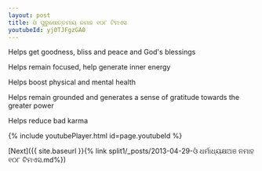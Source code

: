 ```yaml
---
layout: post
title: ଓଁ ପୁରୁଷୋତ୍ତମାୟ ନମାହ ୧୦୮ ଟିମଏସ
youtubeId: yj0TJFgzGA0
---
```

 
 
Helps get goodness, bliss and peace and God's blessings
 
Helps remain focused, help generate inner energy 
 
Helps boost physical and mental health 
 
Helps remain grounded and generates a sense of gratitude towards the greater power 
 
Helps reduce bad karma
 
 
 
 


{% include youtubePlayer.html id=page.youtubeId %}
 
[Next]({{ site.baseurl }}{% link  split1/_posts/2013-04-29-ଓଁ ଧର୍ମାଧ୍ୟକ୍ଷଅଞ ନମାହ ୧୦୮ ଟିମଏସ.md%})
 

